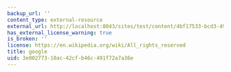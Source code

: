 ```yaml
---
backup_url: ''
content_type: external-resource
external_url: http://localhost:8043/sites/test/content/4bf17533-bcd3-491c-91a1-718c2fa614b6/?ocw_resource_link_uuid=4bf17533-bcd3-491c-91a1-718c2fa614b6&ocw_resource_link_suffix=
has_external_license_warning: true
is_broken: ''
license: https://en.wikipedia.org/wiki/All_rights_reserved
title: google
uid: 3e002773-10ac-42cf-b46c-491f72a7a36e
---
```

